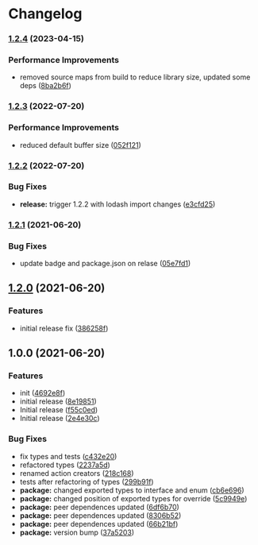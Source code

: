 # Changelog

### [1.2.4](https://github.com/JakubBlunar/react-eventr/compare/v1.2.3...v1.2.4) (2023-04-15)


### Performance Improvements

* removed source maps from build to reduce library size, updated some deps ([8ba2b6f](https://github.com/JakubBlunar/react-eventr/commit/8ba2b6f4ddcb8c50c3f114295520630489d5cf9a))

### [1.2.3](https://github.com/JakubBlunar/react-eventr/compare/v1.2.2...v1.2.3) (2022-07-20)


### Performance Improvements

* reduced default buffer size ([052f121](https://github.com/JakubBlunar/react-eventr/commit/052f1216748e8730d7729d6f8e915460c7af8786))

### [1.2.2](https://github.com/JakubBlunar/react-eventr/compare/v1.2.1...v1.2.2) (2022-07-20)


### Bug Fixes

* **release:** trigger 1.2.2 with lodash import changes ([e3cfd25](https://github.com/JakubBlunar/react-eventr/commit/e3cfd2525a20061e4f357bf6d7cff776bc1b670b))

### [1.2.1](https://github.com/JakubBlunar/react-eventr/compare/v1.2.0...v1.2.1) (2021-06-20)


### Bug Fixes

* update badge and package.json on relase ([05e7fd1](https://github.com/JakubBlunar/react-eventr/commit/05e7fd1269aae256efdbb8db49c3d0b0f6c7dc83))

## [1.2.0](https://github.com/JakubBlunar/react-eventr/compare/v1.1.7...v1.2.0) (2021-06-20)


### Features

* initial release fix ([386258f](https://github.com/JakubBlunar/react-eventr/commit/386258f770a8530b2775bb6e56e9d34f4dad769b))

## 1.0.0 (2021-06-20)


### Features

* init ([4692e8f](https://github.com/JakubBlunar/react-eventr/commit/4692e8f1065fe31ad2e8c7014ea65ab87ad89f27))
* initial release ([8e19851](https://github.com/JakubBlunar/react-eventr/commit/8e19851db9016e801f4f0e0422dc29b58af0abc1))
* Initial release ([f55c0ed](https://github.com/JakubBlunar/react-eventr/commit/f55c0ed2820a7f90fc9b6775782b72add6cc5614))
* Initial release ([2e4e30c](https://github.com/JakubBlunar/react-eventr/commit/2e4e30c60c9f57c339b448d19d496a6e7971aa1c))


### Bug Fixes

* fix types and tests ([c432e20](https://github.com/JakubBlunar/react-eventr/commit/c432e20cb1ae8af53f6e5ea0f7da900688aaa5c9))
* refactored types ([2237a5d](https://github.com/JakubBlunar/react-eventr/commit/2237a5d93db0db845212a960663adb642555957c))
* renamed action creators ([218c168](https://github.com/JakubBlunar/react-eventr/commit/218c1686f17fdd4d8e5224e8b60b1e3e9b6f4267))
* tests after refactoring of types ([299b91f](https://github.com/JakubBlunar/react-eventr/commit/299b91f1ffc8db549909bba88ae7137859f912c8))
* **package:** changed exported types to interface and enum ([cb6e696](https://github.com/JakubBlunar/react-eventr/commit/cb6e69638a71503132797a256669514195722b90))
* **package:** changed position of exported types for override ([5c9949e](https://github.com/JakubBlunar/react-eventr/commit/5c9949ec597241a7be6e40c6b77c4e8233f1ef19))
* **package:** peer dependences updated ([6df6b70](https://github.com/JakubBlunar/react-eventr/commit/6df6b7047c13d48a0116e2ff247910383bad965d))
* **package:** peer dependences updated ([8306b52](https://github.com/JakubBlunar/react-eventr/commit/8306b52feda29ca0bd971eeb62c4e4d5493d5f91))
* **package:** peer dependences updated ([66b21bf](https://github.com/JakubBlunar/react-eventr/commit/66b21bf0958c81408be2372afbf5573954144bb1))
* **package:** version bump ([37a5203](https://github.com/JakubBlunar/react-eventr/commit/37a5203b4ff89d5f8cba5ceb7354f2b308e035ab))
